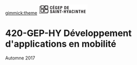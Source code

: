 [gimmick:theme](bootstrap)
![Cégep de Saint-Hyacinthe](saint-hyacinthe-h32.png)
# 420-GEP-HY Développement d'applications en mobilité
Automne 2017
